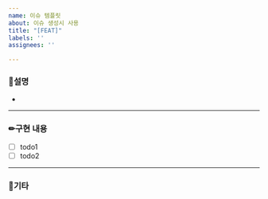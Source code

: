 ```yaml
---
name: 이슈 템플릿
about: 이슈 생성시 사용
title: "[FEAT]"
labels: ''
assignees: ''

---
```


### 🌈설명
<!-- 관련 이슈에 대해 설명 -->
- 
***
### ✏구현 내용
<!-- 할 일 내용을 적어주세요. -->
<!-- 목록 추가시 복사 -->
- [ ] todo1
- [ ] todo2
***
### 🎻기타
<!-- 기타 사항을 작성해주세요. -->
